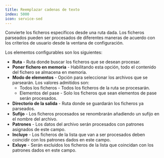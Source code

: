 ```yaml
---
title: Reemplazar cadenas de texto
index: 5000
icon: service-sed
---
```


Convierte los ficheros específicos desde una ruta dada. Los ficheros parseados pueden ser procesados de diferentes maneras de acuerdo con los criterios de usuario desde la ventana de configuración.

Los elementos configurables son los siguientes:

- **Ruta** - Ruta donde buscar los ficheros que se desean procesar.
- **Poner fichero en memoria** - Habilitando esta opción, todo el contenido del fichero se almacena en memoria.
- **Modo de elementos** - Opción para seleccionar los archivos que se parsearán. Los valores admitidos son:
    - Todos los ficheros - Todos los ficheros de la ruta se procesarán.
    - Elementos del pase - Solo los ficheros que sean elementos de pase serán procesados.
- **Directorio de la salida** - Ruta donde se guardarán los ficheros ya parseados.
- **Sufijo** - Los ficheros procesados se renombrarán añadiendo un sufijo en el nombre del archivo.
- **Patrones** - Los datos del archivo serán procesados con patrones asignados de este campo.
- **Incluye** - Los ficheros de la lista que van a ser procesados deben coincidir con los patrones dados en este campo.
- **Exluye** - Serán excluidos los ficheros de la lista que coincidan con los patrones dados en este campo.